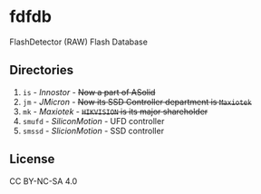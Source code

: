# fdfdb

FlashDetector (RAW) Flash Database

## Directories

1. `is` - *Innostor* - ~~Now a part of ASolid~~
1. `jm` - *JMicron* - ~~Now its SSD Controller department is `Maxiotek`~~
1. `mk` - *Maxiotek* - ~~`HIKVISION` is its major shareholder~~
1. `smufd` - *SiliconMotion* - UFD controller
1. `smssd` - *SlicionMotion* - SSD controller

## License

CC BY-NC-SA 4.0
